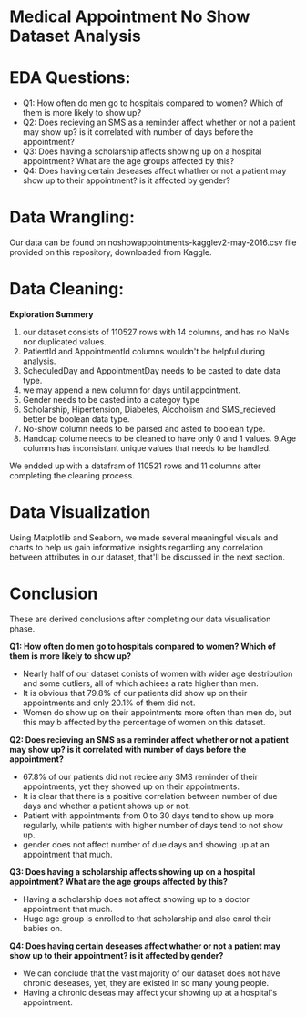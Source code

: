 # Medical Appointment No Show Dataset Analysis

# EDA Questions:
* Q1: How often do men go to hospitals compared to women? Which of them is more likely to show up?
* Q2: Does recieving an SMS as a reminder affect whether or not a patient may show up? is it correlated with number of days before the appointment?
* Q3: Does having a scholarship affects showing up on a hospital appointment? What are the age groups affected by this?
* Q4: Does having certain deseases affect whather or not a patient may show up to their appointment? is it affected by gender?

# Data Wrangling:
Our data can be found on noshowappointments-kagglev2-may-2016.csv file provided on this repository, downloaded from Kaggle.

# Data Cleaning:
**Exploration Summery**
1. our dataset consists of 110527 rows with 14 columns, and has no NaNs nor duplicated values.
2. PatientId and AppointmentId columns wouldn't be helpful during analysis.
3. ScheduledDay and AppointmentDay needs to be casted to date data type.
4. we may append a new column for days until appointment.
5. Gender needs to be casted into a categoy type
6. Scholarship, Hipertension, Diabetes, Alcoholism and SMS_recieved better be boolean data type.
7. No-show column needs to be parsed and asted to boolean type.
8. Handcap colume needs to be cleaned to have only 0 and 1 values.
9.Age columns has inconsistant unique values that needs to be handled.

We endded up with a datafram of 110521 rows and 11 columns after completing the cleaning process.

# Data Visualization
Using Matplotlib and Seaborn, we made several meaningful visuals and charts to help us gain informative insights regarding any correlation between attributes in our dataset, that'll be discussed in the next section.

# Conclusion
These are derived conclusions after completing our data visualisation phase.

**Q1: How often do men go to hospitals compared to women? Which of them is more likely to show up?**
* Nearly half of our dataset conists of women with wider age destribution and some outliers, all of which achiees a rate higher than men.
* It is obvious that 79.8% of our patients did show up on their appointments and only 20.1% of them did not.
* Women do show up on their appointments more often than men do, but this may b affected by the percentage of women on this dataset.

**Q2: Does recieving an SMS as a reminder affect whether or not a patient may show up? is it correlated with number of days before the appointment?**
* 67.8% of our patients did not reciee any SMS reminder of their appointments, yet they showed up on their appointments.
* It is clear that there is a positive correlation between number of due days and whether a patient shows up or not.
* Patient with appointments from 0 to 30 days tend to show up more regularly, while patients with higher number of days tend to not show up.
* gender does not affect number of due days and showing up at an appointment that much.

**Q3: Does having a scholarship affects showing up on a hospital appointment? What are the age groups affected by this?**
* Having a scholarship does not affect showing up to a doctor appointment that much.
* Huge age group is enrolled to that scholarship and also enrol their babies on.

**Q4: Does having certain deseases affect whather or not a patient may show up to their appointment? is it affected by gender?**
* We can conclude that the vast majority of our dataset does not have chronic deseases, yet, they are existed in so many young people.
* Having a chronic deseas may affect your showing up at a hospital's appointment.
